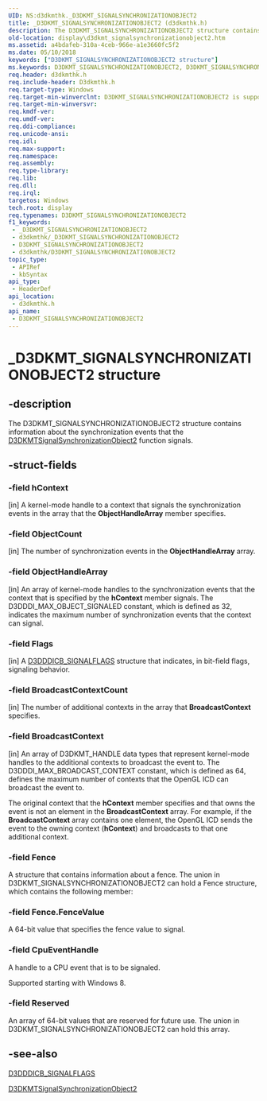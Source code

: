 ```yaml
---
UID: NS:d3dkmthk._D3DKMT_SIGNALSYNCHRONIZATIONOBJECT2
title: _D3DKMT_SIGNALSYNCHRONIZATIONOBJECT2 (d3dkmthk.h)
description: The D3DKMT_SIGNALSYNCHRONIZATIONOBJECT2 structure contains information about the synchronization events that the D3DKMTSignalSynchronizationObject2 function signals.
old-location: display\d3dkmt_signalsynchronizationobject2.htm
ms.assetid: a4bdafeb-310a-4ceb-966e-a1e3660fc5f2
ms.date: 05/10/2018
keywords: ["D3DKMT_SIGNALSYNCHRONIZATIONOBJECT2 structure"]
ms.keywords: D3DKMT_SIGNALSYNCHRONIZATIONOBJECT2, D3DKMT_SIGNALSYNCHRONIZATIONOBJECT2 structure [Display Devices], OpenGL_Structs_ac490d8c-5ab9-4a1f-8908-5c2e7786b65b.xml, _D3DKMT_SIGNALSYNCHRONIZATIONOBJECT2, d3dkmthk/D3DKMT_SIGNALSYNCHRONIZATIONOBJECT2, display.d3dkmt_signalsynchronizationobject2
req.header: d3dkmthk.h
req.include-header: D3dkmthk.h
req.target-type: Windows
req.target-min-winverclnt: D3DKMT_SIGNALSYNCHRONIZATIONOBJECT2 is supported beginning with the Windows 7 operating system.
req.target-min-winversvr: 
req.kmdf-ver: 
req.umdf-ver: 
req.ddi-compliance: 
req.unicode-ansi: 
req.idl: 
req.max-support: 
req.namespace: 
req.assembly: 
req.type-library: 
req.lib: 
req.dll: 
req.irql: 
targetos: Windows
tech.root: display
req.typenames: D3DKMT_SIGNALSYNCHRONIZATIONOBJECT2
f1_keywords:
 - _D3DKMT_SIGNALSYNCHRONIZATIONOBJECT2
 - d3dkmthk/_D3DKMT_SIGNALSYNCHRONIZATIONOBJECT2
 - D3DKMT_SIGNALSYNCHRONIZATIONOBJECT2
 - d3dkmthk/D3DKMT_SIGNALSYNCHRONIZATIONOBJECT2
topic_type:
 - APIRef
 - kbSyntax
api_type:
 - HeaderDef
api_location:
 - d3dkmthk.h
api_name:
 - D3DKMT_SIGNALSYNCHRONIZATIONOBJECT2
---
```


# _D3DKMT_SIGNALSYNCHRONIZATIONOBJECT2 structure


## -description

The D3DKMT_SIGNALSYNCHRONIZATIONOBJECT2 structure contains information about the synchronization events that the <a href="https://docs.microsoft.com/windows-hardware/drivers/ddi/d3dkmthk/nf-d3dkmthk-d3dkmtsignalsynchronizationobject2">D3DKMTSignalSynchronizationObject2</a> function signals.

## -struct-fields

### -field hContext

[in] A kernel-mode handle to a context that signals the synchronization events in the array that the <b>ObjectHandleArray</b> member specifies.

### -field ObjectCount

[in] The number of synchronization events in the <b>ObjectHandleArray</b> array.

### -field ObjectHandleArray

[in] An array of kernel-mode handles to the synchronization events that the context that is specified by the <b>hContext</b> member signals. The D3DDDI_MAX_OBJECT_SIGNALED constant, which is defined as 32, indicates the maximum number of synchronization events that the context can signal.

### -field Flags

[in] A <a href="https://docs.microsoft.com/windows-hardware/drivers/ddi/d3dukmdt/ns-d3dukmdt-_d3dddicb_signalflags">D3DDDICB_SIGNALFLAGS</a> structure that indicates, in bit-field flags, signaling behavior.

### -field BroadcastContextCount

[in] The number of additional contexts in the array that <b>BroadcastContext</b> specifies.

### -field BroadcastContext

[in] An array of D3DKMT_HANDLE data types that represent kernel-mode handles to the additional contexts to broadcast the event to. The D3DDDI_MAX_BROADCAST_CONTEXT constant, which is defined as 64, defines the maximum number of contexts that the OpenGL ICD can broadcast the event to.

The original context that the <b>hContext</b> member specifies and that owns the event is not an element in the <b>BroadcastContext</b> array. For example, if the <b>BroadcastContext</b> array contains one element, the OpenGL ICD sends the event to the owning context (<b>hContext</b>) and broadcasts to that one additional context.

### -field Fence

A structure that contains information about a fence. The union in D3DKMT_SIGNALSYNCHRONIZATIONOBJECT2 can hold a Fence structure, which contains the following member:

### -field Fence.FenceValue

A 64-bit value that specifies the fence value to signal.

### -field CpuEventHandle

A handle to a CPU event that is to be signaled.

Supported starting with Windows 8.

### -field Reserved

An array of 64-bit values that are reserved for future use. The union in D3DKMT_SIGNALSYNCHRONIZATIONOBJECT2 can hold this array.

## -see-also

<a href="https://docs.microsoft.com/windows-hardware/drivers/ddi/d3dukmdt/ns-d3dukmdt-_d3dddicb_signalflags">D3DDDICB_SIGNALFLAGS</a>



<a href="https://docs.microsoft.com/windows-hardware/drivers/ddi/d3dkmthk/nf-d3dkmthk-d3dkmtsignalsynchronizationobject2">D3DKMTSignalSynchronizationObject2</a>

